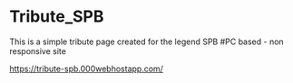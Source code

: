 # Tribute_SPB
This is a simple tribute page created for the legend SPB
#PC based - non responsive site

https://tribute-spb.000webhostapp.com/

